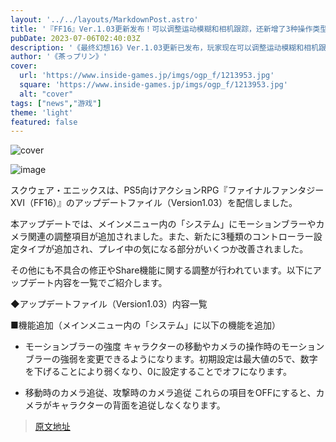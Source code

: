 ```yaml
---
layout: '../../layouts/MarkdownPost.astro'
title: '『FF16』Ver.1.03更新发布！可以调整运动模糊和相机跟踪，还新增了3种操作类型'
pubDate: 2023-07-06T02:40:03Z
description: '《最终幻想16》Ver.1.03更新已发布，玩家现在可以调整运动模糊和相机跟踪的设置，还新增了3种操作类型。'
author: '《茶っプリン》'
cover:
  url: 'https://www.inside-games.jp/imgs/ogp_f/1213953.jpg'
  square: 'https://www.inside-games.jp/imgs/ogp_f/1213953.jpg'
  alt: "cover"
tags: ["news","游戏"]
theme: 'light'
featured: false
---
```


![cover](https://www.inside-games.jp/imgs/ogp_f/1213953.jpg)

![image](https://www.inside-games.jp/imgs/zoom/1213952.jpg)

スクウェア・エニックスは、PS5向けアクションRPG『ファイナルファンタジーXVI（FF16）』のアップデートファイル（Version1.03）を配信しました。

本アップデートでは、メインメニュー内の「システム」にモーションブラーやカメラ関連の調整項目が追加されました。また、新たに3種類のコントローラー設定タイプが追加され、プレイ中の気になる部分がいくつか改善されました。

その他にも不具合の修正やShare機能に関する調整が行われています。以下にアップデート内容を一覧でご紹介します。

◆アップデートファイル（Version1.03）内容一覧

■機能追加（メインメニュー内の「システム」に以下の機能を追加）
- モーションブラーの強度
キャラクターの移動やカメラの操作時のモーションブラーの強弱を変更できるようになります。初期設定は最大値の5で、数字を下げることにより弱くなり、0に設定することでオフになります。

- 移動時のカメラ追従、攻撃時のカメラ追従
これらの項目をOFFにすると、カメラがキャラクターの背面を追従しなくなります。

>[原文地址](https://www.inside-games.jp/article/2023/07/06/147032.html)  